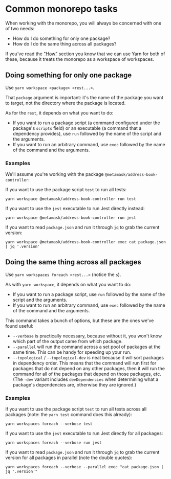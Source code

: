 # Common monorepo tasks

When working with the monorepo, you will always be concerned with one of two needs:

- How do I do something for only one package?
- How do I do the same thing across all packages?

If you've read the ["How"](./how.md) section you know that we can use Yarn for both of these, because it treats the monorepo as a workspace of workspaces.

## Doing something for only one package

Use `yarn workspace <package> <rest...>`.

That `package` argument is important: it's the name of the package you want to target, not the directory where the package is located.

As for the `rest`, it depends on what you want to do:

- If you want to run a package script (a command configured under the package's `scripts` field) or an executable (a command that a dependency provides), use `run` followed by the name of the script and the arguments.
- If you want to run an arbitrary command, use `exec` followed by the name of the command and the arguments.

### Examples

We'll assume you're working with the package `@metamask/address-book-controller`:

If you want to use the package script `test` to run all tests:

```
yarn workspace @metamask/address-book-controller run test
```

If you want to use the `jest` executable to run Jest directly instead:

```
yarn workspace @metamask/address-book-controller run jest
```

If you want to read `package.json` and run it through `jq` to grab the current version:

```
yarn workspace @metamask/address-book-controller exec cat package.json | jq '.version'
```

## Doing the same thing across all packages

Use `yarn workspaces foreach <rest...>` (notice the `s`).

As with `yarn workspace`, it depends on what you want to do:

- If you want to run a package script, use `run` followed by the name of the script and the arguments.
- If you want to run an arbitrary command, use `exec` followed by the name of the command and the arguments.

This command takes a bunch of options, but these are the ones we've found useful:

- `--verbose` is practically necessary, because without it, you won't know which part of the output came from which package.
- `--parallel` will run the command across a set pool of packages at the same time. This can be handy for speeding up your run.
- `--topological` / `--topological-dev` is neat because it will sort packages in dependency order. This means that the command will run first for packages that do not depend on any other packages, then it will run the command for all of the packages that depend on those packages, etc. (The `-dev` variant includes `devDependencies` when determining what a package's dependencies are, otherwise they are ignored.)

### Examples

If you want to use the package script `test` to run all tests across all packages (note: the `yarn test` command does this already):

```
yarn workspaces foreach --verbose test
```

If you want to use the `jest` executable to run Jest directly for all packages:

```
yarn workspaces foreach --verbose run jest
```

If you want to read `package.json` and run it through `jq` to grab the current version for all packages in parallel (note the double quotes):

```
yarn workspaces foreach --verbose --parallel exec "cat package.json | jq '.version'"
```
